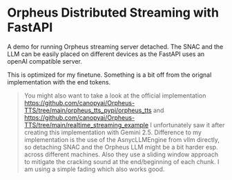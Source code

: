 # Orpheus Distributed Streaming with FastAPI

A demo for running Orpheus streaming server detached. The SNAC and the LLM can be easily placed on different devices as the FastAPI uses an openAI compatible server. 

This is optimized for my finetune. Something is a bit off from the orignal implementation with the end tokens. 


> You might also want to take a look at the official implementation https://github.com/canopyai/Orpheus-TTS/tree/main/orpheus_tts_pypi/orpheus_tts and https://github.com/canopyai/Orpheus-TTS/tree/main/realtime_streaming_example 
> I unfortunately saw it after creating this implementation with Gemini 2.5. Difference to my implementation is the use of the AsnycLLMEngine from vllm directly, so detaching SNAC and the Orpheus LLM might be a bit harder esp. across different machines. Also they use a sliding window approach to mitigate the cracking sound at the end/beginning of each chunk. I am using a simple fading which also works good. 